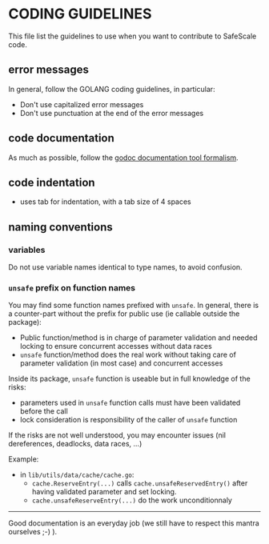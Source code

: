 # CODING GUIDELINES

This file list the guidelines to use when you want to contribute to SafeScale code.

## error messages

In general, follow the GOLANG coding guidelines, in particular:

- Don't use capitalized error messages
- Don't use punctuation at the end of the error messages

## code documentation

As much as possible, follow the [godoc documentation tool formalism](https://blog.golang.org/godoc-documenting-go-code).

## code indentation

- uses tab for indentation, with a tab size of 4 spaces

## naming conventions

### variables

Do not use variable names identical to type names, to avoid confusion.

### `unsafe` prefix on function names

You may find some function names prefixed with `unsafe`. In general, there is a counter-part without the prefix for public use (ie callable outside the package):

  - Public function/method is in charge of parameter validation and needed locking to ensure concurrent accesses without data races
  - `unsafe` function/method does the real work without taking care of parameter validation (in most case) and concurrent accesses

Inside its package, `unsafe` function is useable but in full knowledge of the risks:
  - parameters used in `unsafe` function calls must have been validated before the call
  - lock consideration is responsibility of the caller of `unsafe` function

If the risks are not well understood, you may encounter issues (nil dereferences, deadlocks, data races, ...)

Example:
  - in `lib/utils/data/cache/cache.go`:
    - `cache.ReserveEntry(...)` calls `cache.unsafeReservedEntry()` after having validated parameter and set locking.
    - `cache.unsafeReserveEntry(...)` do the work unconditionnaly

---

Good documentation is an everyday job (we still have to respect this mantra ourselves ;-) ).

